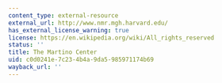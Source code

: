 ```yaml
---
content_type: external-resource
external_url: http://www.nmr.mgh.harvard.edu/
has_external_license_warning: true
license: https://en.wikipedia.org/wiki/All_rights_reserved
status: ''
title: The Martino Center
uid: c0d0241e-7c23-4b4a-9da5-985971174b69
wayback_url: ''
---
```

